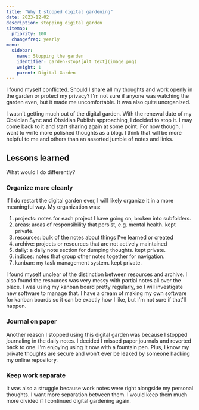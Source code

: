 ```yaml
---
title: "Why I stopped digital gardening"
date: 2023-12-02
description: stopping digital garden
sitemap:
  priority: 100
  changefreq: yearly
menu:
  sidebar:
    name: Stopping the garden
    identifier: garden-stop![Alt text](image.png)
    weight: 1
    parent: Digital Garden
---
```


I found myself conflicted. Should I share all my thoughts and work openly in the garden or protect my
privacy? I'm not sure if anyone was watching the garden even, but it made me uncomfortable. It was also
quite unorganized.

I wasn't getting much out of the digital garden. With the renewal date of my Obsidian Sync and
Obsidian Publish approaching, I decided to stop it. I may come back to it and start sharing again at some point.
For now though, I want to write more polished thoughts as a blog. I think that will be more helpful to me and others
than an assorted jumble of notes and links.

## Lessons learned

What would I do differently?

### Organize more cleanly

If I do restart the digital garden ever, I will likely organize it in a more meaningful way. My organization was:

1. projects: notes for each project I have going on, broken into subfolders.
2. areas: areas of responsibility that persist, e.g. mental health. kept private.
3. resources: bulk of the notes about things I've learned or created
4. archive: projects or resources that are not actively maintained
5. daily: a daily note section for dumping thoughts. kept private.
6. indices: notes that group other notes together for navigation.
7. kanban: my task management system. kept private.

I found myself unclear of the distinction between resources and archive. I also found the resources was very messy with partial
notes all over the place. I was using my kanban board pretty regularly, so I will investigate new software to manage that.
I have a dream of making my own software for kanban boards so it can be exactly how I like, but I'm not sure if that'll happen.

### Journal on paper

Another reason I stopped using this digital garden was because I stopped journaling in the daily notes.
I decided I missed paper journals and reverted back to one. I'm enjoying using it now with a fountain pen.
Plus, I know my private thoughts are secure and won't ever be leaked by someone hacking my online repository.

### Keep work separate

It was also a struggle because work notes were right alongside my personal thoughts. I want more separation between them.
I would keep them much more divided if I continued digital gardening again.
